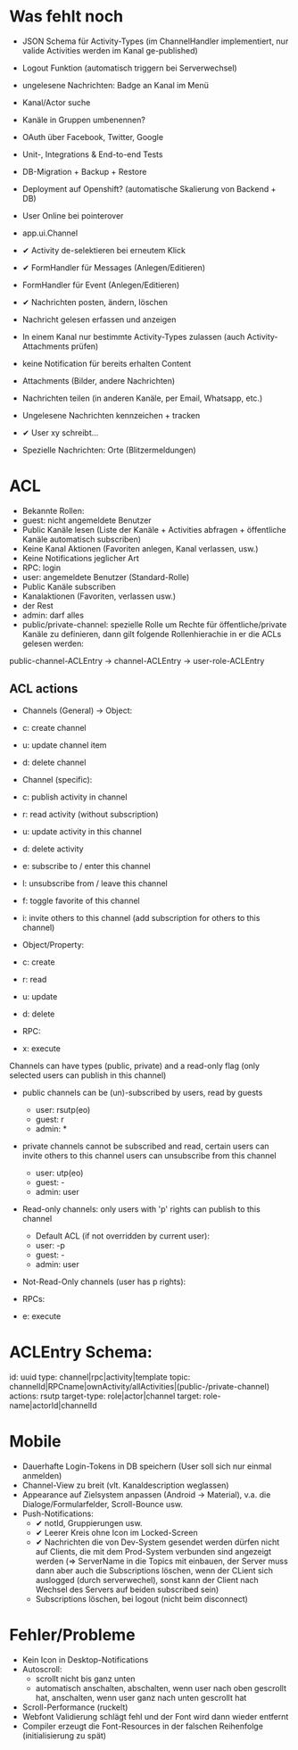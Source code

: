 # Was fehlt noch

* JSON Schema für Activity-Types (im ChannelHandler implementiert, nur valide Activities werden im Kanal ge-published)
* Logout Funktion (automatisch triggern bei Serverwechsel)
* ungelesene Nachrichten: Badge an Kanal im Menü
* Kanal/Actor suche
* Kanäle in Gruppen umbenennen?
* OAuth über Facebook, Twitter, Google
* Unit-, Integrations & End-to-end Tests
* DB-Migration + Backup + Restore
* Deployment auf Openshift? (automatische Skalierung von Backend + DB)
* User Online bei pointerover

* app.ui.Channel
 * ✔ Activity de-selektieren bei erneutem Klick
 * ✔ FormHandler für Messages (Anlegen/Editieren)
 * FormHandler für Event (Anlegen/Editieren)
 * ✔ Nachrichten posten, ändern, löschen
 * Nachricht gelesen erfassen und anzeigen
 * In einem Kanal nur bestimmte Activity-Types zulassen (auch Activity-Attachments prüfen)
 * keine Notification für bereits erhalten Content
 * Attachments (Bilder, andere Nachrichten) 
 * Nachrichten teilen (in anderen Kanäle, per Email, Whatsapp, etc.)
 * Ungelesene Nachrichten kennzeichen + tracken
 * ✔ User xy schreibt...
 * Spezielle Nachrichten: Orte (Blitzermeldungen)
 
# ACL

* Bekannte Rollen:
 * guest: nicht angemeldete Benutzer
  * Public Kanäle lesen (Liste der Kanäle + Activities abfragen + öffentliche Kanäle automatisch subscriben)
  * Keine Kanal Aktionen (Favoriten anlegen, Kanal verlassen, usw.)
  * Keine Notifications jeglicher Art
  * RPC: login
 * user: angemeldete Benutzer (Standard-Rolle)
  * Public Kanäle subscriben
  * Kanalaktionen (Favoriten, verlassen usw.)
  * der Rest 
 * admin: darf alles
 * public/private-channel: spezielle Rolle um Rechte für öffentliche/private Kanäle zu definieren, 
 dann gilt folgende Rollenhierachie in er die ACLs gelesen werden:
  
  public-channel-ACLEntry
   -> channel-ACLEntry
    -> user-role-ACLEntry
 
## ACL actions

* Channels (General) -> Object:
 * c: create channel
 * u: update channel item
 * d: delete channel

* Channel (specific):
 * c: publish activity in channel
 * r: read activity (without subscription)
 * u: update activity in this channel
 * d: delete activity
 * e: subscribe to / enter this channel
 * l: unsubscribe from / leave this channel
 * f: toggle favorite of this channel
 * i: invite others to this channel (add subscription for others to this channel)
 
* Object/Property:
 * c: create
 * r: read
 * u: update
 * d: delete
 
* RPC:
 * x: execute
 
 Channels can have types (public, private) and a read-only flag (only selected users can publish in this channel)
 * public channels can be (un)-subscribed by users, read by guests
   - user: rsutp(eo)
   - guest: r
   - admin: *
 * private channels cannot be subscribed and read, certain users can invite others to this channel
   users can unsubscribe from this channel
    - user: utp(eo)
    - guest: -
    - admin: user
 * Read-only channels: only users with 'p' rights can publish to this channel
    * Default ACL (if not overridden by current user): 
    - user: -p
    - guest: -
    - admin: user
 * Not-Read-Only channels (user has p rights): 
    
 
* RPCs:
 * e: execute
 
# ACLEntry Schema:
 id: uuid
 type: channel|rpc|activity|template
 topic: channelId|RPCname|ownActivity/allActivities|(public-/private-channel)
 actions: rsutp
 target-type: role|actor|channel
 target: role-name|actorId|channelId

# Mobile

* Dauerhafte Login-Tokens in DB speichern (User soll sich nur einmal anmelden)
* Channel-View zu breit (vlt. Kanaldescription weglassen)
* Appearance auf Zielsystem anpassen (Android -> Material), v.a. die Dialoge/Formularfelder, Scroll-Bounce usw.
* Push-Notifications:
  * ✔ notId, Gruppierungen usw.
  * ✔ Leerer Kreis ohne Icon im Locked-Screen
  * ✔ Nachrichten die von Dev-System gesendet werden dürfen nicht auf Clients, die mit dem Prod-System verbunden sind angezeigt werden
    (=> ServerName in die Topics mit einbauen, der Server muss dann aber auch die Subscriptions löschen, wenn der CLient
    sich auslogged (durch serverwechel), sonst kann der Client nach Wechsel des Servers auf beiden subscribed sein)
  * Subscriptions löschen, bei logout (nicht beim disconnect)

# Fehler/Probleme

* Kein Icon in Desktop-Notifications
* Autoscroll:
    * scrollt nicht bis ganz unten
    * automatisch anschalten, abschalten, wenn user nach oben gescrollt hat, anschalten, wenn user ganz nach unten gescrollt hat
* Scroll-Performance (ruckelt)
* Webfont Validierung schlägt fehl  und der Font wird dann wieder entfernt
* Compiler erzeugt die Font-Resources in der falschen Reihenfolge (initialisierung zu spät)